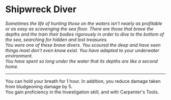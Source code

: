 Shipwreck Diver
===============

_Sometimes the life of hunting those on the waters isn’t nearly as profitable or as easy as scavenging the sea floor. There are those that brave the depths and the train their bodies rigorously in order to dive to the bottom of the sea, searching for hidden and lost treasures.  
 You were one of these brave divers. You scoured the deep and have seen things most don’t even know exist. You have adapted to your underwater environment.  
 You have spent so long under the water that its depths are like a second home._

* * *

You can hold your breath for 1 hour. In addition, you reduce damage taken from bludgeoning damage by 5.  
 You gain proficiency in the Investigation skill, and with Carpenter's Tools.
